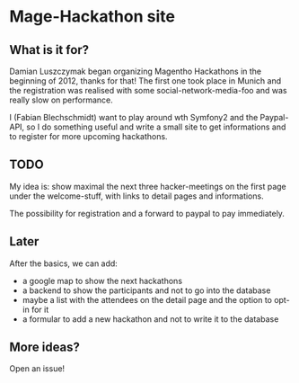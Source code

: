 Mage-Hackathon site
===================

What is it for?
---------------
Damian Luszczymak began organizing Magentho Hackathons in the beginning of 2012, 
thanks for that! The first one took place in Munich and the registration was 
realised with some social-network-media-foo and was really slow on performance.

I (Fabian Blechschmidt) want to play around wth Symfony2 and the Paypal-API,
so I do something useful and write a small site to get informations and to
register for more upcoming hackathons.

TODO
----
My idea is: show maximal the next three hacker-meetings on the first page under
the welcome-stuff, with links to detail pages and informations.

The possibility for registration and a forward to paypal to pay immediately.

Later
-----
After the basics, we can add:
* a google map to show the next hackathons
* a backend to show the participants and not to go into the database
* maybe a list with the attendees on the detail page and the option to opt-in for it
* a formular to add a new hackathon and not to write it to the database

More ideas?
-----------
Open an issue!